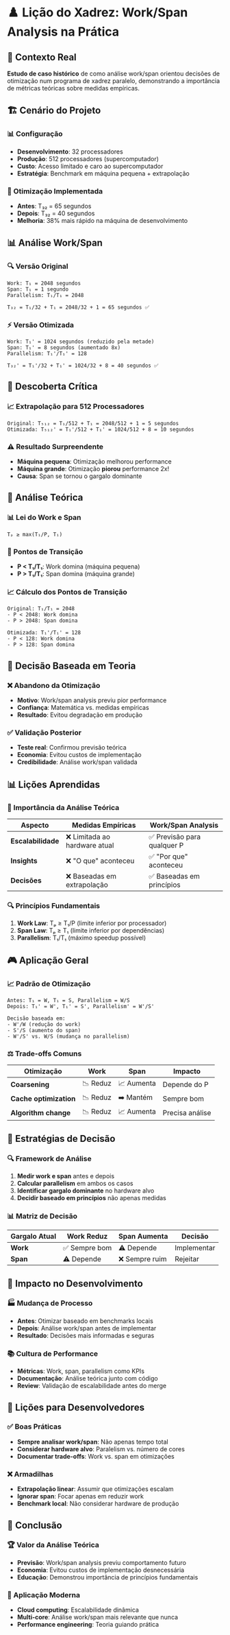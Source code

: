 # ♟️ Lição do Xadrez: Work/Span Analysis na Prática

## 🎯 Contexto Real
**Estudo de caso histórico** de como análise work/span orientou decisões de otimização num programa de xadrez paralelo, demonstrando a importância de métricas teóricas sobre medidas empíricas.

## 🏗️ Cenário do Projeto

### 📊 Configuração
- **Desenvolvimento**: 32 processadores
- **Produção**: 512 processadores (supercomputador)
- **Custo**: Acesso limitado e caro ao supercomputador
- **Estratégia**: Benchmark em máquina pequena + extrapolação

### 🔧 Otimização Implementada
- **Antes**: T₃₂ = 65 segundos
- **Depois**: T₃₂ = 40 segundos
- **Melhoria**: 38% mais rápido na máquina de desenvolvimento

## 📊 Análise Work/Span

### 🔍 Versão Original
```
Work: T₁ = 2048 segundos
Span: T₁ = 1 segundo
Parallelism: T₁/T₁ = 2048

T₃₂ = T₁/32 + T₁ = 2048/32 + 1 = 65 segundos ✅
```

### ⚡ Versão Otimizada
```
Work: T₁' = 1024 segundos (reduzido pela metade)
Span: T₁' = 8 segundos (aumentado 8x)
Parallelism: T₁'/T₁' = 128

T₃₂' = T₁'/32 + T₁' = 1024/32 + 8 = 40 segundos ✅
```

## 🚨 Descoberta Crítica

### 📈 Extrapolação para 512 Processadores
```
Original: T₅₁₂ = T₁/512 + T₁ = 2048/512 + 1 = 5 segundos
Otimizada: T₅₁₂' = T₁'/512 + T₁' = 1024/512 + 8 = 10 segundos
```

### ⚠️ Resultado Surpreendente
- **Máquina pequena**: Otimização melhorou performance
- **Máquina grande**: Otimização **piorou** performance 2x!
- **Causa**: Span se tornou o gargalo dominante

## 🧠 Análise Teórica

### 📊 Lei do Work e Span
```
Tₚ ≥ max(T₁/P, T₁)
```

### 🎯 Pontos de Transição
- **P < T₁/T₁**: Work domina (máquina pequena)
- **P > T₁/T₁**: Span domina (máquina grande)

### 📈 Cálculo dos Pontos de Transição
```
Original: T₁/T₁ = 2048
- P < 2048: Work domina
- P > 2048: Span domina

Otimizada: T₁'/T₁' = 128
- P < 128: Work domina  
- P > 128: Span domina
```

## 🎯 Decisão Baseada em Teoria

### ❌ Abandono da Otimização
- **Motivo**: Work/span analysis previu pior performance
- **Confiança**: Matemática vs. medidas empíricas
- **Resultado**: Evitou degradação em produção

### ✅ Validação Posterior
- **Teste real**: Confirmou previsão teórica
- **Economia**: Evitou custos de implementação
- **Credibilidade**: Análise work/span validada

## 📊 Lições Aprendidas

### 🎯 Importância da Análise Teórica
| Aspecto | Medidas Empíricas | Work/Span Analysis |
|---------|-------------------|-------------------|
| **Escalabilidade** | ❌ Limitada ao hardware atual | ✅ Previsão para qualquer P |
| **Insights** | ❌ "O que" aconteceu | ✅ "Por que" aconteceu |
| **Decisões** | ❌ Baseadas em extrapolação | ✅ Baseadas em princípios |

### 🔍 Princípios Fundamentais
1. **Work Law**: Tₚ ≥ T₁/P (limite inferior por processador)
2. **Span Law**: Tₚ ≥ T₁ (limite inferior por dependências)
3. **Parallelism**: T₁/T₁ (máximo speedup possível)

## 🎮 Aplicação Geral

### 📈 Padrão de Otimização
```
Antes: T₁ = W, T₁ = S, Parallelism = W/S
Depois: T₁' = W', T₁' = S', Parallelism' = W'/S'

Decisão baseada em:
- W'/W (redução do work)
- S'/S (aumento do span)
- W'/S' vs. W/S (mudança no parallelism)
```

### ⚖️ Trade-offs Comuns
| Otimização | Work | Span | Impacto |
|------------|------|------|---------|
| **Coarsening** | 📉 Reduz | 📈 Aumenta | Depende do P |
| **Cache optimization** | 📉 Reduz | ➡️ Mantém | Sempre bom |
| **Algorithm change** | 📉 Reduz | 📈 Aumenta | Precisa análise |

## 🎯 Estratégias de Decisão

### 🔍 Framework de Análise
1. **Medir work e span** antes e depois
2. **Calcular parallelism** em ambos os casos
3. **Identificar gargalo dominante** no hardware alvo
4. **Decidir baseado em princípios** não apenas medidas

### 📊 Matriz de Decisão
| Gargalo Atual | Work Reduz | Span Aumenta | Decisão |
|---------------|------------|--------------|---------|
| **Work** | ✅ Sempre bom | ⚠️ Depende | Implementar |
| **Span** | ⚠️ Depende | ❌ Sempre ruim | Rejeitar |

## 🎯 Impacto no Desenvolvimento

### 🏭 Mudança de Processo
- **Antes**: Otimizar baseado em benchmarks locais
- **Depois**: Análise work/span antes de implementar
- **Resultado**: Decisões mais informadas e seguras

### 📚 Cultura de Performance
- **Métricas**: Work, span, parallelism como KPIs
- **Documentação**: Análise teórica junto com código
- **Review**: Validação de escalabilidade antes do merge

## 🎯 Lições para Desenvolvedores

### ✅ Boas Práticas
- **Sempre analisar work/span**: Não apenas tempo total
- **Considerar hardware alvo**: Paralelism vs. número de cores
- **Documentar trade-offs**: Work vs. span em otimizações

### ❌ Armadilhas
- **Extrapolação linear**: Assumir que otimizações escalam
- **Ignorar span**: Focar apenas em reduzir work
- **Benchmark local**: Não considerar hardware de produção

## 🎯 Conclusão

### 🏆 Valor da Análise Teórica
- **Previsão**: Work/span analysis previu comportamento futuro
- **Economia**: Evitou custos de implementação desnecessária
- **Educação**: Demonstrou importância de princípios fundamentais

### 🔮 Aplicação Moderna
- **Cloud computing**: Escalabilidade dinâmica
- **Multi-core**: Análise work/span mais relevante que nunca
- **Performance engineering**: Teoria guiando prática 